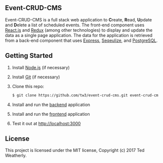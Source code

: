 ## Event-CRUD-CMS ##

Event-CRUD-CMS is a full stack web application to **C**reate, **R**ead, **U**pdate and **D**elete a list of scheduled events.  The front-end component uses [React.js](https://facebook.github.io/react/) and [Redux](http://redux.js.org/) (among other technologies) to display and update the data as a single page application.  The data for the application is retrieved from a back-end component that uses [Express](http://expressjs.com/), [Seqeulize](http://sequelizejs.com), and [PostgreSQL](https://www.postgresql.org/).

## Getting Started ##

 1. Install [Node.js](https://nodejs.org/en/download/current/) (if necessary)
 
 2. Install [Git](https://git-scm.com/downloads) (if necessary)
 
 3. Clone this repo:

    ```sh
    $ git clone https://github.com/tw3/event-crud-cms.git event-crud-cms
    ```
 
 4. Install and run the [backend](https://github.com/tw3/event-crud-cms/tree/master/backend) application
 
 5. Install and run the [frontend](https://github.com/tw3/event-crud-cms/tree/master/frontend) application
 
 6. Test it out at [http://localhost:3000](http://localhost:3000)

## License ##

This project is licensed under the MIT license, Copyright (c) 2017 Ted Weatherly.
